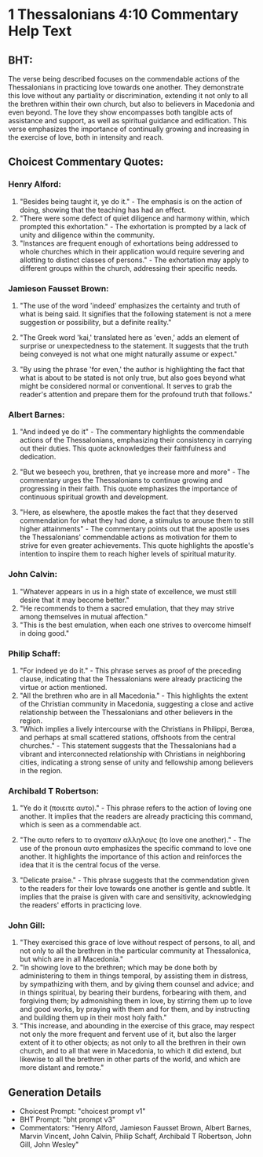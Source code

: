 # 1 Thessalonians 4:10 Commentary Help Text

## BHT:
The verse being described focuses on the commendable actions of the Thessalonians in practicing love towards one another. They demonstrate this love without any partiality or discrimination, extending it not only to all the brethren within their own church, but also to believers in Macedonia and even beyond. The love they show encompasses both tangible acts of assistance and support, as well as spiritual guidance and edification. This verse emphasizes the importance of continually growing and increasing in the exercise of love, both in intensity and reach.

## Choicest Commentary Quotes:
### Henry Alford:
1. "Besides being taught it, ye do it." - The emphasis is on the action of doing, showing that the teaching has had an effect.
2. "There were some defect of quiet diligence and harmony within, which prompted this exhortation." - The exhortation is prompted by a lack of unity and diligence within the community.
3. "Instances are frequent enough of exhortations being addressed to whole churches which in their application would require severing and allotting to distinct classes of persons." - The exhortation may apply to different groups within the church, addressing their specific needs.

### Jamieson Fausset Brown:
1. "The use of the word 'indeed' emphasizes the certainty and truth of what is being said. It signifies that the following statement is not a mere suggestion or possibility, but a definite reality."

2. "The Greek word 'kai,' translated here as 'even,' adds an element of surprise or unexpectedness to the statement. It suggests that the truth being conveyed is not what one might naturally assume or expect."

3. "By using the phrase 'for even,' the author is highlighting the fact that what is about to be stated is not only true, but also goes beyond what might be considered normal or conventional. It serves to grab the reader's attention and prepare them for the profound truth that follows."

### Albert Barnes:
1. "And indeed ye do it" - The commentary highlights the commendable actions of the Thessalonians, emphasizing their consistency in carrying out their duties. This quote acknowledges their faithfulness and dedication.

2. "But we beseech you, brethren, that ye increase more and more" - The commentary urges the Thessalonians to continue growing and progressing in their faith. This quote emphasizes the importance of continuous spiritual growth and development.

3. "Here, as elsewhere, the apostle makes the fact that they deserved commendation for what they had done, a stimulus to arouse them to still higher attainments" - The commentary points out that the apostle uses the Thessalonians' commendable actions as motivation for them to strive for even greater achievements. This quote highlights the apostle's intention to inspire them to reach higher levels of spiritual maturity.

### John Calvin:
1. "Whatever appears in us in a high state of excellence, we must still desire that it may become better."
2. "He recommends to them a sacred emulation, that they may strive among themselves in mutual affection."
3. "This is the best emulation, when each one strives to overcome himself in doing good."

### Philip Schaff:
1. "For indeed ye do it." - This phrase serves as proof of the preceding clause, indicating that the Thessalonians were already practicing the virtue or action mentioned.
2. "All the brethren who are in all Macedonia." - This highlights the extent of the Christian community in Macedonia, suggesting a close and active relationship between the Thessalonians and other believers in the region.
3. "Which implies a lively intercourse with the Christians in Philippi, Berœa, and perhaps at small scattered stations, offshoots from the central churches." - This statement suggests that the Thessalonians had a vibrant and interconnected relationship with Christians in neighboring cities, indicating a strong sense of unity and fellowship among believers in the region.

### Archibald T Robertson:
1. "Ye do it (ποιειτε αυτο)." - This phrase refers to the action of loving one another. It implies that the readers are already practicing this command, which is seen as a commendable act.

2. "The αυτο refers to το αγαπαιν αλληλους (to love one another)." - The use of the pronoun αυτο emphasizes the specific command to love one another. It highlights the importance of this action and reinforces the idea that it is the central focus of the verse.

3. "Delicate praise." - This phrase suggests that the commendation given to the readers for their love towards one another is gentle and subtle. It implies that the praise is given with care and sensitivity, acknowledging the readers' efforts in practicing love.

### John Gill:
1. "They exercised this grace of love without respect of persons, to all, and not only to all the brethren in the particular community at Thessalonica, but which are in all Macedonia." 
2. "In showing love to the brethren; which may be done both by administering to them in things temporal, by assisting them in distress, by sympathizing with them, and by giving them counsel and advice; and in things spiritual, by bearing their burdens, forbearing with them, and forgiving them; by admonishing them in love, by stirring them up to love and good works, by praying with them and for them, and by instructing and building them up in their most holy faith."
3. "This increase, and abounding in the exercise of this grace, may respect not only the more frequent and fervent use of it, but also the larger extent of it to other objects; as not only to all the brethren in their own church, and to all that were in Macedonia, to which it did extend, but likewise to all the brethren in other parts of the world, and which are more distant and remote."


## Generation Details
- Choicest Prompt: "choicest prompt v1"
- BHT Prompt: "bht prompt v3"
- Commentators: "Henry Alford, Jamieson Fausset Brown, Albert Barnes, Marvin Vincent, John Calvin, Philip Schaff, Archibald T Robertson, John Gill, John Wesley"
